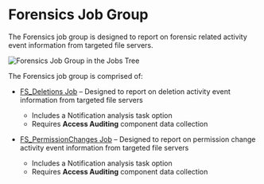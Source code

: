 # Forensics Job Group

The Forensics job group is designed to report on forensic related activity event information from
targeted file servers.

![Forensics Job Group in the Jobs Tree](/img/product_docs/accessanalyzer/11.6/accessanalyzer/admin/hostmanagement/jobstree.webp)

The Forensics job group is comprised of:

- [FS_Deletions Job](/docs/accessanalyzer/11.6/solutions/filesystem/activity/forensics/fs_deletions.md)
  – Designed to report on deletion activity event information from targeted file servers

    - Includes a Notification analysis task option
    - Requires **Access Auditing** component data collection

- [FS_PermissionChanges Job](/docs/accessanalyzer/11.6/solutions/filesystem/activity/forensics/fs_permissionchanges.md)
  – Designed to report on permission change activity event information from targeted file servers

    - Includes a Notification analysis task option
    - Requires **Access Auditing** component data collection

